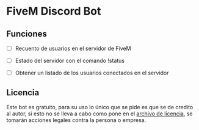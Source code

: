 # FiveM Discord Bot

## Funciones

- [ ] Recuento de usuarios en el servidor de FiveM
- [ ] Estado del servidor con el comando !status
- [ ] Obtener un listado de los usuarios conectados en el servidor


## Licencia

Este bot es gratuito, para su uso lo único que se pide es que se de credito al autor, si esto no se lleva a cabo como pone en el [archivo de licencia](LICENSE), se tomarán acciones legales contra la persona o empresa.